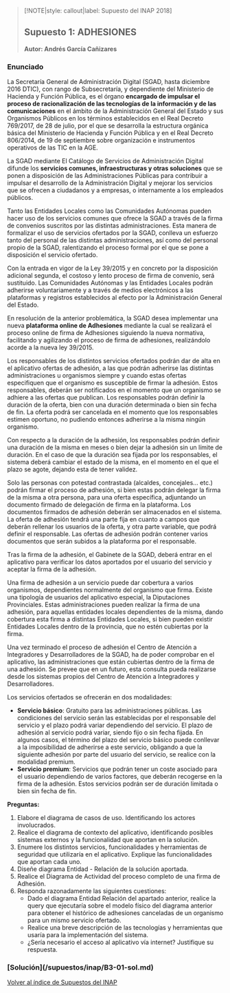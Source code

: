 > [!NOTE|style: callout|label: Supuesto del INAP 2018]
> ## Supuesto 1: ADHESIONES <!-- {docsify-ignore} -->
> **Autor: Andrés García Cañizares**

### Enunciado

La Secretaría General de Administración Digital (SGAD, hasta diciembre 2016 DTIC), con rango de Subsecretaría, y dependiente del Ministerio de Hacienda y Función Pública, es el órgano **encargado de impulsar el proceso de racionalización de las tecnologías de la información y de las comunicaciones** en el ámbito de la Administración General del Estado y sus Organismos Públicos en los términos establecidos en el Real Decreto 769/2017, de 28 de julio, por el que se desarrolla la estructura orgánica básica del Ministerio de Hacienda y Función Pública y en el Real Decreto 806/2014, de 19 de septiembre sobre organización e instrumentos operativos de las TIC en la AGE.

La SGAD mediante El Catálogo de Servicios de Administración Digital difunde los **servicios comunes, infraestructuras y otras soluciones** que se ponen a disposición de las Administraciones Públicas para contribuir a impulsar el desarrollo de la Administración Digital y mejorar los servicios que se ofrecen a ciudadanos y a empresas, o internamente a los empleados públicos.

Tanto las Entidades Locales como las Comunidades Autónomas pueden hacer uso de los servicios comunes que ofrece la SGAD a través de la firma de convenios suscritos por las distintas administraciones. Esta manera de formalizar el uso de servicios ofertados por la SGAD, conlleva un esfuerzo tanto del personal de las distintas administraciones, así como del personal propio de la SGAD, ralentizando el proceso formal por el que se pone a disposición el servicio ofertado.

Con la entrada en vigor de la Ley 39/2015 y en concreto por la disposición adicional segunda, el costoso y lento proceso de firma de convenio, será sustituido. Las Comunidades Autónomas y las Entidades Locales podrán adherirse voluntariamente y a través de medios electrónicos a las plataformas y registros establecidos al efecto por la Administración General del Estado.

En resolución de la anterior problemática, la SGAD desea implementar una nueva **plataforma online de Adhesiones** mediante la cual se realizará el proceso online de firma de Adhesiones siguiendo la nueva normativa, facilitando y agilizando el proceso de firma de adhesiones, realizándolo acorde a la nueva ley 39/2015.

Los responsables de los distintos servicios ofertados podrán dar de alta en el aplicativo ofertas de adhesión, a las que podrán adherirse las distintas administraciones u organismos siempre y cuando estas ofertas especifiquen que el organismo es susceptible de firmar la adhesión. Estos responsables, deberán ser notificados en el momento que un organismo se adhiere a las ofertas que publican. Los responsables podrán definir la duración de la oferta, bien con una duración determinada o bien sin fecha de fin. La oferta podrá ser cancelada en el momento que los responsables estimen oportuno, no pudiendo entonces adherirse a la misma ningún organismo.

Con respecto a la duración de la adhesión, los responsables podrán definir una duración de la misma en meses o bien dejar la adhesión sin un límite de duración. En el caso de que la duración sea fijada por los responsables, el sistema deberá cambiar el estado de la misma, en el momento en el que el plazo se agote, dejando esta de tener validez.

Solo las personas con potestad contrastada (alcaldes, concejales… etc.) podrán firmar el proceso de adhesión, si bien estas podrán delegar la firma de la misma a otra persona, para una oferta específica, adjuntando un documento firmado de delegación de firma en la plataforma. Los documentos firmados de adhesión deberán ser almacenados en el sistema. La oferta de adhesión tendrá una parte fija en cuanto a campos que deberán rellenar los usuarios de la oferta, y otra parte variable, que podrá definir el responsable. Las ofertas de adhesión podrán contener varios documentos que serán subidos a la plataforma por el responsable.

Tras la firma de la adhesión, el Gabinete de la SGAD, deberá entrar en el aplicativo para verificar los datos aportados por el usuario del servicio y aceptar la firma de la adhesión.

Una firma de adhesión a un servicio puede dar cobertura a varios organismos, dependientes normalmente del organismo que firma. Existe una tipología de usuarios del aplicativo especial, la Diputaciones Provinciales. Estas administraciones pueden realizar la firma de una adhesión, para aquellas entidades locales dependientes de la misma, dando cobertura esta firma a distintas Entidades Locales, si bien pueden existir Entidades Locales dentro de la provincia, que no estén cubiertas por la firma.

Una vez terminado el proceso de adhesión el Centro de Atención a Integradores y Desarrolladores de la SGAD, ha de poder comprobar en el aplicativo, las administraciones que están cubiertas dentro de la firma de una adhesión. Se prevee que en un futuro, esta consulta pueda realizarse desde los sistemas propios del Centro de Atención a Integradores y Desarrolladores.

Los servicios ofertados se ofrecerán en dos modalidades:
- **Servicio básico**: Gratuito para las administraciones públicas. Las condiciones del servicio serán las establecidas por el responsable del servicio y el plazo podrá variar dependiendo del servicio. El plazo de adhesión al servicio podrá variar, siendo fijo o sin fecha fijada. En algunos casos, el término del plazo del servicio básico puede conllevar a la imposibilidad de adherirse a este servicio, obligando a que la siguiente adhesión por parte del usuario del servicio, se realice con la modalidad premium.
- **Servicio premium**: Servicios que podrán tener un coste asociado para el usuario dependiendo de varios factores, que deberán recogerse en la firma de la adhesión. Estos servicios podrán ser de duración limitada o bien sin fecha de fin.

**Preguntas:**
1. Elabore el diagrama de casos de uso. Identificando los actores involucrados.
2. Realice el diagrama de contexto del aplicativo, identificando posibles sistemas externos y la funcionalidad que aportan en la solución.
3. Enumere los distintos servicios, funcionalidades y herramientas de seguridad que utilizaría en el aplicativo. Explique las funcionalidades que aportan cada uno.
4. Diseñe diagrama Entidad - Relación de la solución aportada.
5. Realice el Diagrama de Actividad del proceso completo de una firma de Adhesión.
6. Responda razonadamente las siguientes cuestiones:
    - Dado el diagrama Entidad Relación del apartado anterior, realice la query que ejecutaría sobre el modelo físico del diagrama anterior para obtener el histórico de adhesiones canceladas de un organismo para un mismo servicio ofertado.
    - Realice una breve descripción de las tecnologías y herramientas que usaría para la implementación del sistema.
    - ¿Sería necesario el acceso al aplicativo vía internet? Justifique su respuesta.

<h3 class="my-2">[Solución](/supuestos/inap/B3-01-sol.md)</h3>

<a href="https://pmoreno-rodriguez.github.io/opos_gsi/#/supuestos/inap/indice.md" role="button" class="button">Volver al índice de Supuestos del INAP</a>

